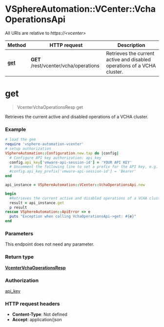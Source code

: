 # VSphereAutomation::VCenter::VchaOperationsApi

All URIs are relative to *https://&lt;vcenter&gt;*

Method | HTTP request | Description
------------- | ------------- | -------------
[**get**](VchaOperationsApi.md#get) | **GET** /rest/vcenter/vcha/operations | Retrieves the current active and disabled operations of a VCHA cluster.


# **get**
> VcenterVchaOperationsResp get

Retrieves the current active and disabled operations of a VCHA cluster.

### Example
```ruby
# load the gem
require 'vsphere-automation-vcenter'
# setup authorization
VSphereAutomation::Configuration.new.tap do |config|
  # Configure API key authorization: api_key
  config.api_key['vmware-api-session-id'] = 'YOUR API KEY'
  # Uncomment the following line to set a prefix for the API key, e.g. 'Bearer' (defaults to nil)
  #config.api_key_prefix['vmware-api-session-id'] = 'Bearer'
end

api_instance = VSphereAutomation::VCenter::VchaOperationsApi.new

begin
  #Retrieves the current active and disabled operations of a VCHA cluster.
  result = api_instance.get
  p result
rescue VSphereAutomation::ApiError => e
  puts "Exception when calling VchaOperationsApi->get: #{e}"
end
```

### Parameters
This endpoint does not need any parameter.

### Return type

[**VcenterVchaOperationsResp**](VcenterVchaOperationsResp.md)

### Authorization

[api_key](../README.md#api_key)

### HTTP request headers

 - **Content-Type**: Not defined
 - **Accept**: application/json



